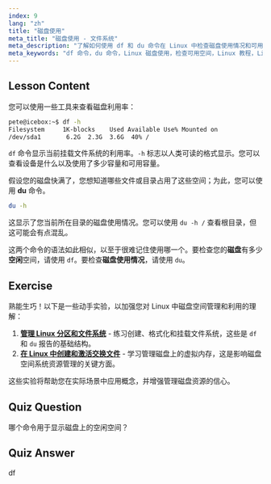 ```yaml
---
index: 9
lang: "zh"
title: "磁盘使用"
meta_title: "磁盘使用 - 文件系统"
meta_description: "了解如何使用 df 和 du 命令在 Linux 中检查磁盘使用情况和可用空间。了解它们的区别以及何时使用。Linux 磁盘管理教程。"
meta_keywords: "df 命令，du 命令，Linux 磁盘使用，检查可用空间，Linux 教程，Linux 初学者，磁盘管理，Linux 指南"
---
```


## Lesson Content

您可以使用一些工具来查看磁盘利用率：

```bash
pete@icebox:~$ df -h
Filesystem     1K-blocks    Used Available Use% Mounted on
/dev/sda1       6.2G  2.3G  3.6G  40% /
```

`df` 命令显示当前挂载文件系统的利用率。`-h` 标志以人类可读的格式显示。您可以查看设备是什么以及使用了多少容量和可用容量。

假设您的磁盘快满了，您想知道哪些文件或目录占用了这些空间；为此，您可以使用 **du** 命令。

```bash
du -h
```

这显示了您当前所在目录的磁盘使用情况。您可以使用 `du -h /` 查看根目录，但这可能会有点混乱。

这两个命令的语法如此相似，以至于很难记住使用哪一个。要检查您的**磁盘**有多少**空闲**空间，请使用 `df`。要检查**磁盘使用情况**，请使用 `du`。

## Exercise

熟能生巧！以下是一些动手实验，以加强您对 Linux 中磁盘空间管理和利用的理解：

1. **[管理 Linux 分区和文件系统](https://labex.io/zh/labs/comptia-manage-linux-partitions-and-filesystems-590845)** - 练习创建、格式化和挂载文件系统，这些是 `df` 和 `du` 报告的基础结构。
2. **[在 Linux 中创建和激活交换文件](https://labex.io/zh/labs/comptia-create-and-activate-a-swap-file-in-linux-590858)** - 学习管理磁盘上的虚拟内存，这是影响磁盘空间系统资源管理的关键方面。

这些实验将帮助您在实际场景中应用概念，并增强管理磁盘资源的信心。

## Quiz Question

哪个命令用于显示磁盘上的空闲空间？

## Quiz Answer

df
